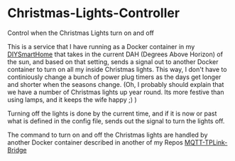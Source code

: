 # Christmas-Lights-Controller
Control when the Christmas Lights turn on and off

This is a service that I have running as a Docker container in my [DIYSmartHome](https://DIYSmartHome.io) that takes in the current DAH (Degrees Above Horizon) of the sun, and based on that setting, sends a signal out to another Docker container to turn on all my inside Christmas lights.  This way, I don't have to continiously change a bunch of power plug timers as the days get longer and shorter when the seasons change. (Oh, I probably should explain that we have a number of Christmas lights up year round. Its more festive than using lamps, and it keeps the wife happy ;) )

Turning off the lights is done by the current time, and if it is now or past what is defined in the config file, sends out the signal to turn the lights off.

The command to turn on and off the Christmas lights are handled by another Docker container described in another of my Repos [MQTT-TPLink-Bridge](https://github.com/john2exonets/MQTT-TPLink-Bridge)

